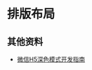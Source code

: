 # 排版布局




## 其他资料
- [微信H5深色模式开发指南](https://developers.weixin.qq.com/doc/offiaccount/OA_Web_Apps/DarkMode.html)









